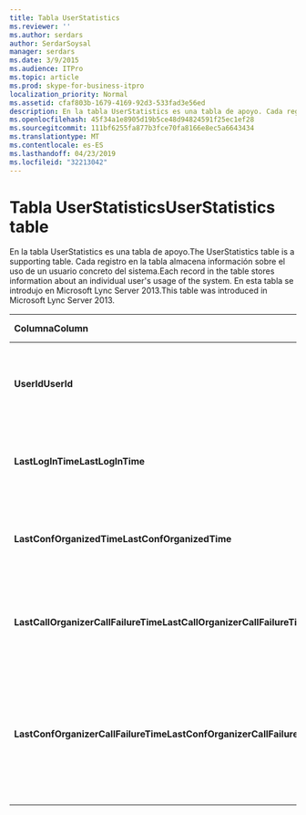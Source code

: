```yaml
---
title: Tabla UserStatistics
ms.reviewer: ''
ms.author: serdars
author: SerdarSoysal
manager: serdars
ms.date: 3/9/2015
ms.audience: ITPro
ms.topic: article
ms.prod: skype-for-business-itpro
localization_priority: Normal
ms.assetid: cfaf803b-1679-4169-92d3-533fad3e56ed
description: En la tabla UserStatistics es una tabla de apoyo. Cada registro en la tabla almacena información sobre el uso de un usuario concreto del sistema. En esta tabla se introdujo en Microsoft Lync Server 2013.
ms.openlocfilehash: 45f34a1e8905d19b5ce48d94824591f25ec1ef28
ms.sourcegitcommit: 111bf6255fa877b3fce70fa8166e8ec5a6643434
ms.translationtype: MT
ms.contentlocale: es-ES
ms.lasthandoff: 04/23/2019
ms.locfileid: "32213042"
---
```

# <a name="userstatistics-table"></a><span data-ttu-id="e5061-105">Tabla UserStatistics</span><span class="sxs-lookup"><span data-stu-id="e5061-105">UserStatistics table</span></span>
 
<span data-ttu-id="e5061-106">En la tabla UserStatistics es una tabla de apoyo.</span><span class="sxs-lookup"><span data-stu-id="e5061-106">The UserStatistics table is a supporting table.</span></span> <span data-ttu-id="e5061-107">Cada registro en la tabla almacena información sobre el uso de un usuario concreto del sistema.</span><span class="sxs-lookup"><span data-stu-id="e5061-107">Each record in the table stores information about an individual user's usage of the system.</span></span> <span data-ttu-id="e5061-108">En esta tabla se introdujo en Microsoft Lync Server 2013.</span><span class="sxs-lookup"><span data-stu-id="e5061-108">This table was introduced in Microsoft Lync Server 2013.</span></span>
  
|<span data-ttu-id="e5061-109">**Columna**</span><span class="sxs-lookup"><span data-stu-id="e5061-109">**Column**</span></span>|<span data-ttu-id="e5061-110">**Tipo de datos**</span><span class="sxs-lookup"><span data-stu-id="e5061-110">**Data Type**</span></span>|<span data-ttu-id="e5061-111">**Clave o índice**</span><span class="sxs-lookup"><span data-stu-id="e5061-111">**Key/Index**</span></span>|<span data-ttu-id="e5061-112">**Detalles**</span><span class="sxs-lookup"><span data-stu-id="e5061-112">**Details**</span></span>|
|:-----|:-----|:-----|:-----|
|<span data-ttu-id="e5061-113">**UserId**</span><span class="sxs-lookup"><span data-stu-id="e5061-113">**UserId**</span></span> <br/> |<span data-ttu-id="e5061-114">int</span><span class="sxs-lookup"><span data-stu-id="e5061-114">int</span></span>  <br/> |<span data-ttu-id="e5061-115">Primary</span><span class="sxs-lookup"><span data-stu-id="e5061-115">Primary</span></span>  <br/> |<span data-ttu-id="e5061-116">Número único que identifica a este usuario.</span><span class="sxs-lookup"><span data-stu-id="e5061-116">Unique number identifying this user.</span></span>  <br/> |
|<span data-ttu-id="e5061-117">**LastLogInTime**</span><span class="sxs-lookup"><span data-stu-id="e5061-117">**LastLogInTime**</span></span> <br/> |<span data-ttu-id="e5061-118">datetime</span><span class="sxs-lookup"><span data-stu-id="e5061-118">datetime</span></span>  <br/> ||<span data-ttu-id="e5061-119">Modificó por última vez el usuario iniciado sesión.</span><span class="sxs-lookup"><span data-stu-id="e5061-119">Last time the user logged in.</span></span>  <br/> |
|<span data-ttu-id="e5061-120">**LastConfOrganizedTime**</span><span class="sxs-lookup"><span data-stu-id="e5061-120">**LastConfOrganizedTime**</span></span> <br/> |<span data-ttu-id="e5061-121">datetime</span><span class="sxs-lookup"><span data-stu-id="e5061-121">datetime</span></span>  <br/> ||<span data-ttu-id="e5061-122">Última vez que el usuario organizó una conferencia.</span><span class="sxs-lookup"><span data-stu-id="e5061-122">Last time the user organized a conference.</span></span>  <br/> |
|<span data-ttu-id="e5061-123">**LastCallOrganizerCallFailureTime**</span><span class="sxs-lookup"><span data-stu-id="e5061-123">**LastCallOrganizerCallFailureTime**</span></span> <br/> |<span data-ttu-id="e5061-124">datetime</span><span class="sxs-lookup"><span data-stu-id="e5061-124">datetime</span></span>  <br/> ||<span data-ttu-id="e5061-125">Última vez que el usuario tuvo un error de llamada.</span><span class="sxs-lookup"><span data-stu-id="e5061-125">Last time the user experienced a call failure.</span></span>  <br/> |
|<span data-ttu-id="e5061-126">**LastConfOrganizerCallFailureTime**</span><span class="sxs-lookup"><span data-stu-id="e5061-126">**LastConfOrganizerCallFailureTime**</span></span> <br/> |<span data-ttu-id="e5061-127">datetime</span><span class="sxs-lookup"><span data-stu-id="e5061-127">datetime</span></span>  <br/> ||<span data-ttu-id="e5061-128">Última vez que el usuario tuvo un error de llamada como un organizador de la conferencia.</span><span class="sxs-lookup"><span data-stu-id="e5061-128">Last time the user experienced a call failure as a conference organizer.</span></span>  <br/> |
   

